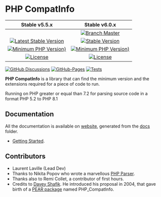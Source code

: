 # PHP CompatInfo

|  Stable v5.5.x  |  Stable v6.0.x  |
|:---------------:|:---------------:|
|                 | [![Branch Master](https://img.shields.io/badge/branch-master-orange)](https://github.com/llaville/php-compatinfo) |
| [![Latest Stable Version](https://img.shields.io/badge/packagist-v5.5.5-blue)](https://packagist.org/packages/bartlett/php-compatinfo)      | [![Stable Version](https://img.shields.io/packagist/v/bartlett/php-compatinfo)](https://packagist.org/packages/bartlett/php-compatinfo) |
| [![Minimum PHP Version)](https://img.shields.io/packagist/php-v/bartlett/php-compatinfo/5.5.5)](https://www.php.net/supported-versions.php) | [![Minimum PHP Version)](https://img.shields.io/packagist/php-v/bartlett/php-compatinfo)](https://www.php.net/supported-versions.php)   |
| [![License](https://img.shields.io/packagist/l/bartlett/php-compatinfo)](https://github.com/llaville/php-compatinfo/blob/master/LICENSE)    | [![License](https://img.shields.io/packagist/l/bartlett/php-compatinfo)](https://github.com/llaville/php-compatinfo/blob/6.0/LICENSE)   |

  [![GitHub Discussions](https://img.shields.io/github/discussions/llaville/php-compatinfo)](https://github.com/llaville/php-compatinfo/discussions)
  [![GitHub-Pages](https://github.com/llaville/php-compatinfo/actions/workflows/gh-pages.yml/badge.svg)](https://github.com/llaville/php-compatinfo/actions/workflows/gh-pages.yml)
  [![Tests](https://github.com/llaville/php-compatinfo/actions/workflows/php-tests.yaml/badge.svg)](https://github.com/llaville/php-compatinfo/actions/workflows/php-tests.yaml)

**PHP CompatInfo** is a library that can find the minimum version and the extensions required for a piece of code to run.

Running on PHP greater or equal than 7.2 for parsing source code in a format PHP 5.2 to PHP 8.1

## Documentation

All the documentation is available on [website](https://llaville.github.io/php-compatinfo),
generated from the [docs](https://github.com/llaville/php-compatinfo/tree/master/docs) folder.

* [Getting Started](docs/getting-started.md).

## Contributors

* Laurent Laville (Lead Dev)
* Thanks to Nikita Popov who wrote a marvellous [PHP Parser](https://github.com/nikic/PHP-Parser).
* Thanks also to Remi Collet, a contributor of first hours.
* Credits to [Davey Shafik](https://github.com/dshafik). He introduced his proposal in 2004, that gave birth of a [PEAR package](http://pear.php.net/package/PHP_CompatInfo) named PHP_CompatInfo.
